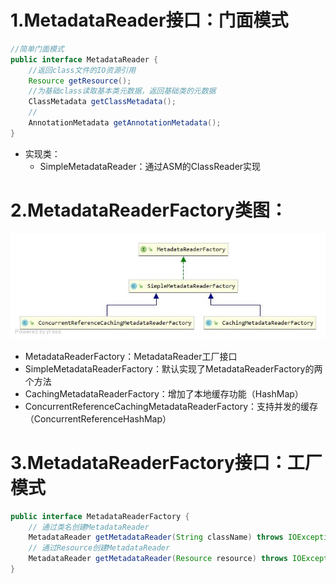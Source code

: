 # 1.MetadataReader接口：门面模式
```java
//简单门面模式 
public interface MetadataReader {
    //返回class文件的IO资源引用
	Resource getResource();
    //为基础class读取基本类元数据，返回基础类的元数据
	ClassMetadata getClassMetadata();
    //
	AnnotationMetadata getAnnotationMetadata();
}
```
- 实现类：
    - SimpleMetadataReader：通过ASM的ClassReader实现

# 2.MetadataReaderFactory类图：
![](img/MetadataReaderFactory类图.jpg)
- MetadataReaderFactory：MetadataReader工厂接口
- SimpleMetadataReaderFactory：默认实现了MetadataReaderFactory的两个方法
- CachingMetadataReaderFactory：增加了本地缓存功能（HashMap）
- ConcurrentReferenceCachingMetadataReaderFactory：支持并发的缓存（ConcurrentReferenceHashMap）

# 3.MetadataReaderFactory接口：工厂模式
```java
public interface MetadataReaderFactory {
    // 通过类名创建MetadataReader
    MetadataReader getMetadataReader(String className) throws IOException;
    // 通过Resource创建MetadataReader
    MetadataReader getMetadataReader(Resource resource) throws IOException;
}
```




